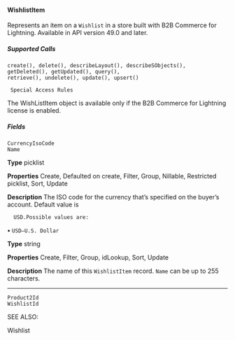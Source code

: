 #### WishlistItem

Represents an item on a `Wishlist` in a store built with B2B Commerce for Lightning. Available in API version 49.0 and later.

##### Supported Calls
```
create(), delete(), describeLayout(), describeSObjects(), getDeleted(), getUpdated(), query(),
retrieve(), undelete(), update(), upsert()

 Special Access Rules

```
The WishListItem object is available only if the B2B Commerce for Lightning license is enabled.

##### Fields

```
CurrencyIsoCode
Name

```

**Type**
picklist

**Properties**
Create, Defaulted on create, Filter, Group, Nillable, Restricted picklist, Sort, Update

**Description**
The ISO code for the currency that’s specified on the buyer’s account. Default value is
```
  USD.Possible values are:

```
**•** `USD—U.S. Dollar`

**Type**
string

**Properties**
Create, Filter, Group, idLookup, Sort, Update

**Description**
The name of this `WishlistItem` record. `Name` can be up to 255 characters.


-----

```
Product2Id
WishlistId

```
SEE ALSO:

Wishlist
